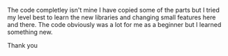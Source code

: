 The code completley isn't mine I have copied some of the parts but I tried my level best to learn the new libraries and changing 
small features here and there.
The code obviously was a lot for me as a beginner but I learned something new.

Thank you
